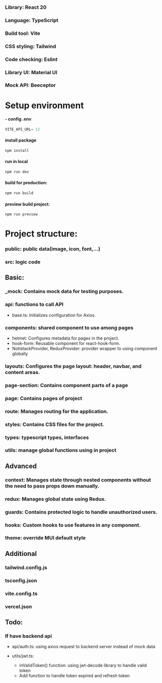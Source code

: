 ### Library: React 20
### Language: TypeScript
### Build tool: Vite
###

### CSS styling: Tailwind
### Code checking: Eslint
### Library UI: Material UI
### Mock API: Beeceptor

# Setup environment
#### - config .env
  ```typescript
  VITE_API_URL= 12
  ```
#### install package
  ```sh
  npm install
  ```
#### run in local
  ```sh
  npm run dev
  ```
#### build for production: 
  ```sh
  npm run build
  ```
#### preview build project: 
  ```sh
  npm run preview
  ```


# Project structure:
### public: public data(image, icon, font,...)
### src: logic code
## Basic:
### _mock: Contains mock data for testing purposes.

### api: functions to call API
- base.ts: Initializes configuration for Axios.

### components: shared component to use among pages
- helmet: Configures metadata for pages in the project.
- hook-form: Reusable component for react-hook-form.
- NotistackProvider, ReduxProvider: provider wrapper to using component globally

### layouts: Configures the page layout: header, navbar, and content areas.

### page-section: Contains component parts of a page

### page: Contains pages of project

### route: Manages routing for the application.

### styles: Contains CSS files for the project.

### types: typescript types, interfaces

### utils: manage global functions using in project

## Advanced 

### context: Manages state through nested components without the need to pass props down manually.

### redux: Manages global state using Redux.

### guards: Contains protected logic to handle unauthorized users.

### hooks: Custom hooks to use features in any component.

### theme: override MUI default style

## Additional

### tailwind.config.js
### tsconfig.json
### vite.config.ts
### vercel.json

## Todo: 
### If have backend api
- api/auth.ts: using axios request to backend server instead of mock data

- utils/jwt.ts: 
  - inValidToken() function: using jwt-decode library to handle valid token
  - Add function to handle token expired and refresh token

